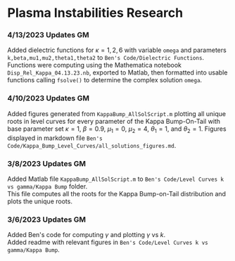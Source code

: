 # Plasma Instabilities Research

### 4/13/2023 Updates GM
Added dielectric functions for $\kappa=1,2,6$ with variable `omega` and parameters `k,beta,mu1,mu2,theta1,theta2` to `Ben's Code/Dielectric Functions`. Functions were computing using the Mathematica notebook `Disp_Rel_Kappa_04.13.23.nb`, exported to Matlab, then formatted into usable functions calling `fsolve()` to determine the complex solution `omega`. 

### 4/10/2023 Updates GM
Added figures generated from `KappaBump_AllSolScript.m` plotting all unique roots in level curves for every parameter of the Kappa Bump-On-Tail with base parameter set $\kappa=1$, $\beta=0.9$, $\mu_1=0$, $\mu_2=4$, $\theta_1=1$, and $\theta_2=1$. Figures displayed in markdown file `Ben's Code/Kappa_Bump_Level_Curves/all_solutions_figures.md`.

### 3/8/2023 Updates GM
Added Matlab file `KappaBump_AllSolScript.m` to `Ben's Code/Level Curves k vs gamma/Kappa Bump` folder.  
This file computes all the roots for the Kappa Bump-on-Tail distribution and plots the unique roots.

### 3/6/2023 Updates GM
Added Ben's code for computing $\gamma$ and plotting $\gamma$ vs $k$.   
Added readme with relevant figures in `Ben's Code/Level Curves k vs gamma/Kappa Bump`.
